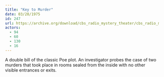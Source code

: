 ```yaml
---
title: "Key to Murder"
date: 03/28/1975
id: 247
url: https://archive.org/download/cbs_radio_mystery_theater/cbs_radio_mystery_theater-0201-0250.zip/cbs_radio_mystery_theater-0201-0250%2Fcbsrmt_0247_key_to_murder.mp3
actors:
  - 94
  - 60
  - 130
  - 16
---
```

A double bill of the classic Poe plot. An investigator probes the case of two murders that took place in rooms sealed from the inside with no other visible entrances or exits.